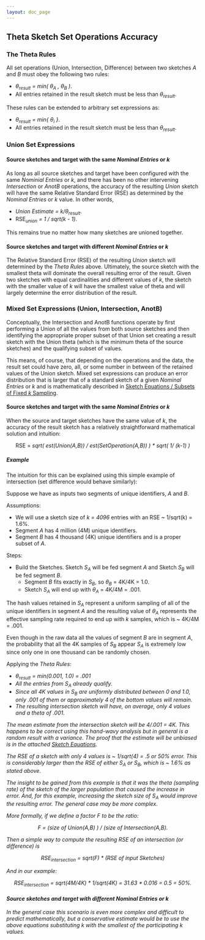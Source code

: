 ```yaml
---
layout: doc_page
---
```

<!--
    Licensed to the Apache Software Foundation (ASF) under one
    or more contributor license agreements.  See the NOTICE file
    distributed with this work for additional information
    regarding copyright ownership.  The ASF licenses this file
    to you under the Apache License, Version 2.0 (the
    "License"); you may not use this file except in compliance
    with the License.  You may obtain a copy of the License at

      http://www.apache.org/licenses/LICENSE-2.0

    Unless required by applicable law or agreed to in writing,
    software distributed under the License is distributed on an
    "AS IS" BASIS, WITHOUT WARRANTIES OR CONDITIONS OF ANY
    KIND, either express or implied.  See the License for the
    specific language governing permissions and limitations
    under the License.
-->
## Theta Sketch Set Operations Accuracy

### The Theta Rules

All set operations (Union, Intersection, Difference) between two sketches <i>A</i> and <i>B</i> 
must obey the following two rules:

* <i>&theta;<sub>result</sub> = min( &theta;<sub>A</sub> , &theta;<sub>B</sub> )</i>.
* All entries retained in the result sketch must be less than <i>&theta;<sub>result</sub></i>.

These rules can be extended to arbitrary set expressions as:

* <i>&theta;<sub>result</sub> = min{ &theta;<sub>i</sub> }</i>.
* All entries retained in the result sketch must be less than <i>&theta;<sub>result</sub></i>.

### Union Set Expressions

#### Source sketches and target with the same <i>Nominal Entries</i> or <i>k</i>

As long as all source sketches and target have been configured with the same <i>Nominial Entries</i> 
or <i>k</i>, and there has been no other intervening <i>Intersection</i> or <i>AnotB</i> operations, 
the accuracy of the resulting <i>Union</i> sketch will have the same Relative Standard Error (RSE) 
as determined by the <i>Nominal Entries</i> or <i>k</i> value. In other words,

* <i>Union Estimate = k/&theta;<sub>result</sub></i>.
* RSE<i><sub>union</sub> = 1 / sqrt(k - 1)</i>.

This remains true no matter how many sketches are unioned together.

#### Source sketches and target with different <i>Nominal Entries</i> or <i>k</i>

The Relative Standard Error (RSE) of the resulting <i>Union</i> sketch will determined by
the <i>Theta Rules</i> above. Ultimately, the source sketch with the smallest theta will 
dominate the overall resulting error of the result. Given two sketches with equal cardinalities and 
different values of <i>k</i>, the sketch with the smaller value of <i>k</i> will have the smallest
value of theta and will largely determine the error distribution of the result. 

### Mixed Set Expressions (Union, Intersection, AnotB)

Conceptually, the Intersection and AnotB functions operate by first performing a Union of all the
values from both source sketches and then identifying the appropriate proper subset of that 
Union set creating a result sketch with the Union theta (which is the minimum theta of the source
sketches) and the qualifying subset of values. 

This means, of course, that depending on the operations and the data, the result set could have 
zero, all, or some number in between of the retained values of the Union sketch. 
Mixed set expressions can produce an error distribution that is larger that of a standard sketch
of a given <i>Nominal Entries</i> or <i>k</i> and is mathematically described in 
<a href="{{site.docs_pdf_dir}}/SketchEquations.pdf">Sketch Equations / Subsets of Fixed <i>k</i> Sampling</a>. 

#### Source sketches and target with the same <i>Nominal Entries</i> or <i>k</i>

When the source and target sketches have the same value of <i>k</i>, 
the accuracy of the result sketch has a relatively straightforward mathematical solution and intuition:

<center>RSE = <i>sqrt( est(Union(A,B)) / est(SetOperation(A,B)) ) * sqrt( 1/ (k-1) )</i></center>

##### Example

The intuition for this can be explained using this simple example of intersection 
(set difference would behave similarly):

Suppose we have as inputs two segments of unique identifiers, <i>A</i> and <i>B</i>.

Assumptions:

* We will use a sketch size of <i>k = 4096</i> entries with an RSE ~ 1/sqrt(k) = 1.6%.
* Segment <i>A</i> has 4 million (4M) unique identifiers.
* Segment <i>B</i> has 4 thousand (4K) unique identifiers and is a proper subset of <i>A</i>.

Steps:

* Build the Sketches. Sketch <i>S<sub>A</sub></i> will be fed segment <i>A</i> and Sketch <i>S<sub>B</sub></i> 
will be fed segment <i>B</i>.
    * Segment <i>B</i> fits exactly in <i>S<sub>B</sub></i>, so <i>&theta;<sub>B</sub></i> = 4K/4K = 1.0.
    * Sketch <i>S<sub>A</sub></i> will end up with <i>&theta;<sub>A</sub></i> = 4K/4M = .001.

The hash values retained in <i>S<sub>A</sub></i> represent a uniform sampling of all of the unique identifiers 
in segment <i>A</i> and the resulting value of <i>&theta;<sub>A</sub></i> represents the effective sampling rate
required to end up with <i>k</i> samples, which is ~ 4K/4M = .001.

Even though in the raw data all the values of segment <i>B</i> are in segment <i>A</i>, the probability 
that all the 4K samples of <i>S<sub>B</sub></i> appear <i>S<sub>A</sub></i> is extremely low since 
only one in one thousand can be randomly chosen.

Applying the <i>Theta Rules</i>:

* <i>&theta;<sub>result</sub> = min(0.001, 1.0) = .001
* All the entries from <i>S<sub>A</sub></i> already qualify. 
* Since all 4K values in <i>S<sub>B</sub></i> are uniformly distributed between 0 and 1.0, only .001 of them 
or approximately 4 of the bottom values will remain.
* The resulting intersection sketch will have, on average, only 4 values and a theta of .001.

The mean estimate from the intersection sketch will be 4/.001 = 4K. 
This happens to be correct using this hand-wavy analysis but in general is a random result with a variance. 
The proof that the estimate will be unbiased is in the attached 
<a href="{{site.docs_pdf_dir}}/SketchEquations.pdf">Sketch Equations</a>.

The RSE of a sketch with only 4 values is ~ 1/sqrt(4) = .5 or 50% error. 
This is considerably larger than the RSE of either <i>S<sub>A</sub></i> or <i>S<sub>B</sub></i>, 
which is ~ 1.6% as stated above.

The insight to be gained from this example is that it was the theta (sampling rate) of the sketch of the 
larger population that caused the increase in error. 
And, for this example, increasing the sketch size of <i>S<sub>A</sub></i> would improve the resulting error. 
The general case may be more complex.

More formally, if we define a factor <i>F</i> to be the ratio:

<center><i>F</i> = (size of Union(A,B) ) / (size of Intersection(A,B).</center>

Then a simple way to compute the resulting RSE of an intersection (or difference) is

<center>RSE<sub><i>intersection</i></sub> = <i>sqrt(F) * (RSE of input Sketches)</i></center>

And in our example:

<center>RSE<sub><i>intersection</i></sub> = sqrt(4M/4K) * 1/sqrt(4K) = 31.63 * 0.016 =  0.5 = 50%.</center>


#### Source sketches and target with different <i>Nominal Entries</i> or <i>k</i>

In the general case this scenario is even more complex and difficult to predict mathematically, but a conservative
estimate would be to use the above equations substituting <i>k</i> with the smallest of the participating 
<i>k</i> values.

